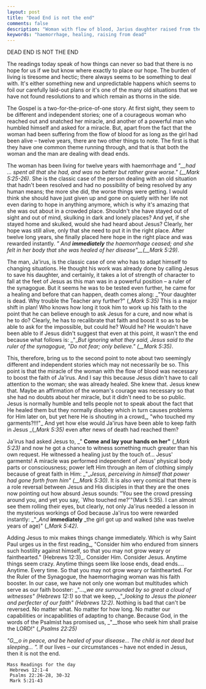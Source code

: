 ```yaml
---
layout: post
title: "Dead End is not the end"
comments: false
description: "Woman with flow of blood, Jarius daughter raised from the dead"
keywords: "haemorrhage, healing, raising from dead"
---
```


DEAD END IS NOT THE END

The readings today speak of how things can never so bad that there is no hope for us if we but know where exactly to place our hope. The burden of living is tiresome and hectic; there always seems to be something to deal with. It&#39;s either something new and unpredictable happens which seems to foil our carefully laid-out plans or it&#39;s one of the many old situations that we have not found resolutions to and which remain as thorns in the side.

The Gospel is a two-for-the-price-of-one story. At first sight, they seem to be different and independent stories; one of a courageous woman who reached out and snatched her miracle, and another of a powerful man who humbled himself and asked for a miracle. But, apart from the fact that the woman had been suffering from the flow of blood for as long as the girl had been alive – twelve years, there are two other things to note. The first is that they have one common theme running through, and that is that both the woman and the man are dealing with dead ends.

The woman has been living for twelve years with haemorrhage and _&quot;__had … spent all that she had, and was no better but rather grew worse.&quot;  (__Mark 5:25-26)_. She is the classic case of the person dealing with an old situation that hadn&#39;t been resolved and had no possibility of being resolved by any human means; the more she did, the worse things were getting.  I would think she should have just given up and gone on quietly with her life not even daring to hope in anything anymore, which is why it&#39;s amazing that she was out about in a crowded place. Shouldn&#39;t she have stayed out of sight and out of mind, skulking in dark and lonely places? And yet, if she stayed home and skulked, would she had heard about Jesus? Clearly, her hope was still alive, only that she need to put it in the right place. After twelve long years, she finally placed here hope in the right place and was rewarded instantly. _&quot; __And_ **immediately** _the haemorrhage ceased; and she felt in her body that she was healed of her disease__&quot;__(__Mark 5:29)_.

The man, Ja&#39;irus, is the classic case of one who has to adapt himself to changing situations. He thought his work was already done by calling Jesus to save his daughter, and certainly, it takes a lot of strength of character to fall at the feet of Jesus as this man was in a powerful position – a ruler of the synagogue. But it seems he was to be tested even further, he came for a healing and before that can happen, death comes along: _&quot;Your daughter is dead. Why trouble the Teacher any further?&quot; (__Mark 5:35)_ This is a major shift in plan! Who knows how long it took him to work up his faith to the point that he can believe enough to ask Jesus for a cure, and now what is he to do? Clearly, he has to recalibrate that faith and boost it so as to be able to ask for the impossible, but could he? Would he? He wouldn&#39;t have been able to if Jesus didn&#39;t suggest that even at this point, it wasn&#39;t the end because what follows is: _&quot;__But ignoring what they said, Jesus said to the ruler of the synagogue, &quot;Do not fear; only believe.&quot;_ _(__Mark 5:35)_.

This, therefore, bring us to the second point to note about two seemingly different and independent stories which may not necessarily be so. This point is that the miracle of the woman with the flow of blood was necessary to boost the faith of Ja&#39;irus. And I say this because Jesus didn&#39;t have to call attention to the woman; she was already healed. She knew that. Jesus knew that. Maybe an affirmation of the woman&#39;s courage was necessary so that she had no doubts about her miracle, but it didn&#39;t need to be so public. Jesus is normally humble and tells people not to speak about the fact that He healed them but they normally disobey which in turn causes problems for Him later on, but yet here He is shouting in a crowd_, &quot;who touched my garments?!!!&quot;_ And yet how else would Ja&#39;irus have been able to keep faith in Jesus _(__Mark 5:35)_ even after news of death had reached them?

Ja&#39;irus had asked Jesus to, _&quot; __Come and lay your hands on her&quot;__ (__Mark 5:23)_ and now he got a chance to witness something much greater than his own request. He witnessed a healing just by the touch of… Jesus&#39; garments! A miracle was performed independent of Jesus&#39; physical body parts or consciousness; power left Him through an item of clothing simply because of great faith in Him: _&quot;__Jesus, perceiving in himself that power had gone forth from him&quot;_ _(__Mark 5:30)_. It is also very comical that there is a role reversal between Jesus and His disciples in that they are the ones now pointing out how absurd Jesus sounds: &quot;You see the crowd pressing around you, and yet you say, `Who touched me?&#39;&quot;(Mark 5:35). I can almost see them rolling their eyes, but clearly, not only Ja&#39;irus needed a lesson in the mysterious workings of God because Ja&#39;irus too were rewarded instantly: _&quot;__And_ **immediately** _the girl got up and walked (she was twelve years of age)&quot; (__Mark 5:42)._

Adding Jesus to mix makes things change immediately.  Which is why Saint Paul urges us in the first reading_, &quot;Consider him who endured from sinners such hostility against himself, so that you may not grow weary or fainthearted.&quot; (Hebrews 12:3)_. Consider Him. Consider Jesus. Anytime things seem crazy. Anytime things seem like loose ends, dead ends.... Anytime. Every time. So that you may not grow weary or fainthearted. For the Ruler of the Synagogue, the haemorrhaging woman was his faith booster. In our case, we have not only one woman but multitudes which serve as our faith booster: _&quot;…__we are surrounded by so great a cloud of witnesses&quot;_ _(Hebrews 12:1)_ so that we keep, _&quot;__looking to Jesus the pioneer and perfecter of our faith&quot;_ _(Hebrews 12:2)._ Nothing is bad that can&#39;t be reversed. No matter what. No matter for how long. No matter our capabilities or incapabilities of adapting to change. Because God, in the words of the Psalmist has promised us, _&quot;__those who seek him shall praise the LORD!&quot; (__Psalms 22:25)_

_&quot;G__o in peace, and be healed of your disease…_ _The child is not dead but sleeping… &quot;._ If our lives – our circumstances – have not ended in Jesus, then it is not the end.



```
Mass Readings for the day
 Hebrews 12:1-4
 Psalms 22:26-28, 30-32
 Mark 5:21-43
```
